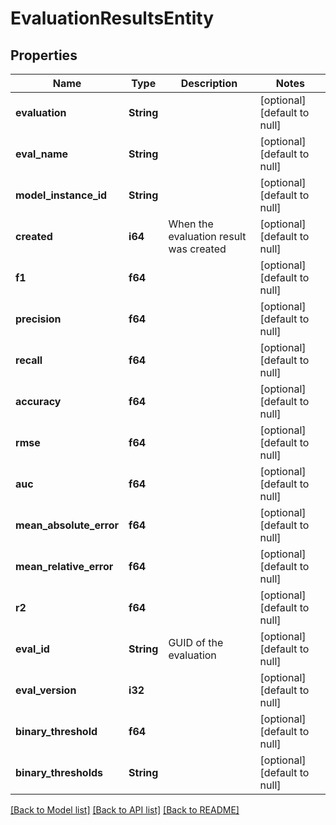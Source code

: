 # EvaluationResultsEntity

## Properties
Name | Type | Description | Notes
------------ | ------------- | ------------- | -------------
**evaluation** | **String** |  | [optional] [default to null]
**eval_name** | **String** |  | [optional] [default to null]
**model_instance_id** | **String** |  | [optional] [default to null]
**created** | **i64** | When the evaluation result was created | [optional] [default to null]
**f1** | **f64** |  | [optional] [default to null]
**precision** | **f64** |  | [optional] [default to null]
**recall** | **f64** |  | [optional] [default to null]
**accuracy** | **f64** |  | [optional] [default to null]
**rmse** | **f64** |  | [optional] [default to null]
**auc** | **f64** |  | [optional] [default to null]
**mean_absolute_error** | **f64** |  | [optional] [default to null]
**mean_relative_error** | **f64** |  | [optional] [default to null]
**r2** | **f64** |  | [optional] [default to null]
**eval_id** | **String** | GUID of the evaluation | [optional] [default to null]
**eval_version** | **i32** |  | [optional] [default to null]
**binary_threshold** | **f64** |  | [optional] [default to null]
**binary_thresholds** | **String** |  | [optional] [default to null]

[[Back to Model list]](../README.md#documentation-for-models) [[Back to API list]](../README.md#documentation-for-api-endpoints) [[Back to README]](../README.md)


